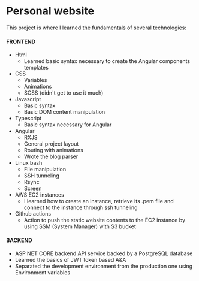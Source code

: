 # Personal website

This project is where I learned the fundamentals of several technologies:

#### FRONTEND
* Html
  * Learned basic syntax necessary to create the Angular components templates
* CSS
  * Variables
  * Animations
  * SCSS (didn't get to use it much)
* Javascript
  * Basic syntax
  * Basic DOM content manipulation
* Typescript
  * Basic syntax necessary for Angular
* Angular
  * RXJS
  * General project layout
  * Routing with animations
  * Wrote the blog parser
* Linux bash
  * File manipulation
  * SSH tunneling
  * Rsync
  * Screen
* AWS EC2 instances
  * I learned how to create an instance, retrieve its .pem file and connect to the instance through ssh tunneling
* Github actions
  * Action to push the static website contents to the EC2 instance by using SSM (System Manager) with S3 bucket
 
#### BACKEND
* ASP NET CORE backend API service backed by a PostgreSQL database
* Learned the basics of JWT token based A&A
* Separated the development environment from the production one using Environment variables
